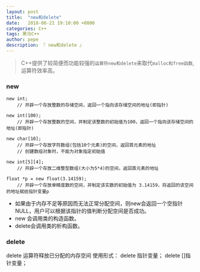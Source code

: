 ```yaml
---
layout: post
title:  "new和delete"
date:   2018-06-21 19:10:00 +0800
categories: C++
tags: 黑马C++
author: pepe
description: 『 new和delete 』
---
```


> C++提供了较简便而功能较强的`运算符new和delete`来取代`malloc和free函数`,运算符效率高。

### **new**

```
new int;
    // 开辟一个存放整数的存储空间，返回一个指向该存储空间的地址(即指针)

new int(100);
    // 开辟一个存放整数的空间，并制定该整数的初始值为100，返回一个指向该存储空间的地址(即指针)
    
new char[10];
    // 开辟一个存放字符数组(包括10个元素)的空间，返回首元素的地址
    // 创建数组对象时，不能为对象指定初始值
    
new int[5][4];
    // 开辟一个存放二维整型数组(大小为5*4)的空间，返回首元素的地址
    
float *p = new float(3.14159);
    // 开辟一个存放单精度数的空间，并制定该实数的初始值为 3.14159，将返回的该空间的地址赋给指针变量p
```

* 如果由于内存不足等原因而无法正常分配空间，则new会返回一个空指针NULL，用户可以根据该指针的值判断分配空间是否成功。
* new 会调用类的构造函数。
* delete会调用类的析构函数。

### **delete**
delete 运算符释放已分配的内存空间
使用形式：
        delete 指针变量；
        delete []指针变量；


    
    
    
    
    


    
    
    
    
    
    
    
    
    
    
    
    
    
    
    
    
    
    
    
    
    
    
    
    
    
    
    
    
    
    
    
    
    
    
    
    
    
    
    
    
    
    
    
    
    
    
    
    
    
    
    
    
    
    
    
    
    
    
    
    
    
    
    
    
    
    
    
    
    
    
    
    
    
    
    
    
    
    
    
    
    
    
    
    
    
    
    
    
    
    
    
    
    
    
    
    
    
    
    
    
    
    
    












